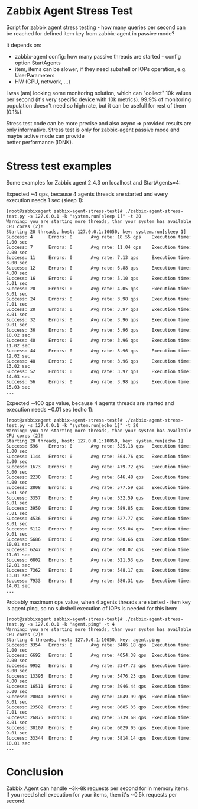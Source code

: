 Zabbix Agent Stress Test
========================

Script for zabbix agent stress testing - how many queries per second can 
be reached for defined item key from zabbix-agent in passive mode?

It depends on:
* zabbix-agent config: how many passive threads are started - config option StartAgents
* item, items can be slower, if they need subshell or IOPs operation, e.g. UserParameters
* HW (CPU, network, ...)
 
I was (am) looking some monitoring solution, which can "collect" 10k values per second 
(it's very specific device with 10k metrics). 99.9% of monitoring population doesn't need so 
high rate, but it can be usefull for rest of them (0.1%).
 
Stress test code can be more precise and also async => provided results are only informative. 
Stress test is only for zabbix-agent passive mode and maybe active mode can provide  
better performance (IDNK).   

# Stress test examples

Some examples for Zabbix agent 2.4.3 on localhost and StartAgents=4:

Expected ~4 qps, because 4 agents threads are started and every execution needs 1 sec (sleep 1):

    [root@zabbixagent zabbix-agent-stress-test]# ./zabbix-agent-stress-test.py -s 127.0.0.1 -k "system.run[sleep 1]" -t 20
    Warning: you are starting more threads, than your system has available CPU cores (2)!
    Starting 20 threads, host: 127.0.0.1:10050, key: system.run[sleep 1]
    Success: 4      Errors: 0       Avg rate: 18.55 qps    Execution time: 1.00 sec
    Success: 7      Errors: 0       Avg rate: 11.04 qps    Execution time: 2.00 sec
    Success: 11     Errors: 0       Avg rate: 7.13 qps     Execution time: 3.00 sec
    Success: 12     Errors: 0       Avg rate: 6.88 qps     Execution time: 4.00 sec
    Success: 16     Errors: 0       Avg rate: 5.10 qps     Execution time: 5.01 sec
    Success: 20     Errors: 0       Avg rate: 4.05 qps     Execution time: 6.01 sec
    Success: 24     Errors: 0       Avg rate: 3.98 qps     Execution time: 7.01 sec
    Success: 28     Errors: 0       Avg rate: 3.97 qps     Execution time: 8.01 sec
    Success: 32     Errors: 0       Avg rate: 3.96 qps     Execution time: 9.01 sec
    Success: 36     Errors: 0       Avg rate: 3.96 qps     Execution time: 10.02 sec
    Success: 40     Errors: 0       Avg rate: 3.96 qps     Execution time: 11.02 sec
    Success: 44     Errors: 0       Avg rate: 3.96 qps     Execution time: 12.02 sec
    Success: 48     Errors: 0       Avg rate: 3.96 qps     Execution time: 13.02 sec
    Success: 52     Errors: 0       Avg rate: 3.97 qps     Execution time: 14.03 sec
    Success: 56     Errors: 0       Avg rate: 3.98 qps     Execution time: 15.03 sec
    ...
    
Expected ~400 qps value, because 4 agents threads are started and execution needs ~0.01 sec (echo 1):

    [root@zabbixagent zabbix-agent-stress-test]# ./zabbix-agent-stress-test.py -s 127.0.0.1 -k "system.run[echo 1]" -t 20
    Warning: you are starting more threads, than your system has available CPU cores (2)!
    Starting 20 threads, host: 127.0.0.1:10050, key: system.run[echo 1]
    Success: 596    Errors: 0       Avg rate: 525.18 qps   Execution time: 1.00 sec
    Success: 1144   Errors: 0       Avg rate: 564.76 qps   Execution time: 2.00 sec
    Success: 1673   Errors: 0       Avg rate: 479.72 qps   Execution time: 3.00 sec
    Success: 2230   Errors: 0       Avg rate: 646.48 qps   Execution time: 4.00 sec
    Success: 2808   Errors: 0       Avg rate: 577.59 qps   Execution time: 5.01 sec
    Success: 3357   Errors: 0       Avg rate: 532.59 qps   Execution time: 6.01 sec
    Success: 3950   Errors: 0       Avg rate: 589.85 qps   Execution time: 7.01 sec
    Success: 4536   Errors: 0       Avg rate: 527.77 qps   Execution time: 8.01 sec
    Success: 5112   Errors: 0       Avg rate: 595.04 qps   Execution time: 9.01 sec
    Success: 5686   Errors: 0       Avg rate: 620.66 qps   Execution time: 10.01 sec
    Success: 6247   Errors: 0       Avg rate: 600.07 qps   Execution time: 11.01 sec
    Success: 6802   Errors: 0       Avg rate: 521.53 qps   Execution time: 12.01 sec
    Success: 7362   Errors: 0       Avg rate: 548.17 qps   Execution time: 13.01 sec
    Success: 7933   Errors: 0       Avg rate: 580.31 qps   Execution time: 14.01 sec
    ...

Probably maximum qps value, when 4 agents threads are started - item key is agent.ping, so no subshell 
execution of IOPs is needed for this item:
    
    [root@zabbixagent zabbix-agent-stress-test]# ./zabbix-agent-stress-test.py -s 127.0.0.1 -k "agent.ping" -t 4
    Warning: you are starting more threads, than your system has available CPU cores (2)!
    Starting 4 threads, host: 127.0.0.1:10050, key: agent.ping
    Success: 3354   Errors: 0       Avg rate: 3406.18 qps  Execution time: 1.00 sec
    Success: 6692   Errors: 0       Avg rate: 4054.38 qps  Execution time: 2.00 sec
    Success: 9952   Errors: 0       Avg rate: 3347.73 qps  Execution time: 3.00 sec
    Success: 13395  Errors: 0       Avg rate: 3476.23 qps  Execution time: 4.00 sec
    Success: 16511  Errors: 0       Avg rate: 3946.44 qps  Execution time: 5.00 sec
    Success: 20041  Errors: 0       Avg rate: 4049.99 qps  Execution time: 6.01 sec
    Success: 23502  Errors: 0       Avg rate: 8685.35 qps  Execution time: 7.01 sec
    Success: 26875  Errors: 0       Avg rate: 5739.68 qps  Execution time: 8.01 sec
    Success: 30107  Errors: 0       Avg rate: 6029.05 qps  Execution time: 9.01 sec
    Success: 33344  Errors: 0       Avg rate: 3814.14 qps  Execution time: 10.01 sec
    ...
    
# Conclusion  
    
Zabbix Agent can handle ~3k-8k requests per second for in memory items.
If you need shell execution for your items, then it's ~0.5k requests per second.
    
    
    

 